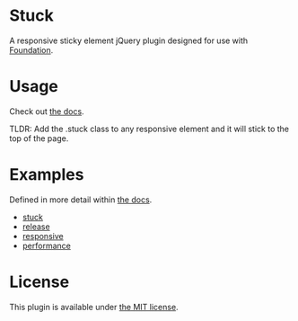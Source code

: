 # Stuck

  A responsive sticky element jQuery plugin designed for use with [Foundation](http://foundation.zurb.com/).

# Usage
  Check out [the docs](http://alextaujenis.github.io/jquery-stuck/).

  TLDR: Add the .stuck class to any responsive element and it will stick to the top of the page.

# Examples

  Defined in more detail within [the docs](http://alextaujenis.github.io/jquery-stuck/).

  * [stuck](http://alextaujenis.github.io/jquery-stuck/example/stuck.html)
  * [release](http://alextaujenis.github.io/jquery-stuck/example/release.html)
  * [responsive](http://alextaujenis.github.io/jquery-stuck/example/responsive.html)
  * [performance](http://alextaujenis.github.io/jquery-stuck/example/performance.html)

# License

  This plugin is available under [the MIT license](http://opensource.org/licenses/mit-license.php).
